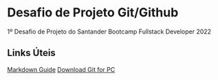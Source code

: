 # Desafio de Projeto Git/Github
1º Desafio de Projeto do Santander Bootcamp Fullstack Developer 2022


## Links Úteis 
[Markdown Guide](https://www.markdownguide.org/getting-started/)
[Download Git for PC](https://git-scm.com/downloads)
